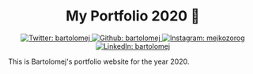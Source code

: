 <h1 align="center">My Portfolio 2020 👋</h1>

<p align="center">

   <a href="https://twitter.com/bartolomej">
    <img alt="Twitter: bartolomej" src="https://img.shields.io/twitter/follow/bartolomej.svg?style=flat-square&logo=TWITTER&logoColor=FFFFFF&labelColor=00aced&logoWidth=20&color=lightgray" target="_blank" />
  </a>
  <a href="https://github.com/bartolomej" aria-label="Follow Bartolomej on Github">
    <img alt="Github: bartolomej" src="https://img.shields.io/github/followers/bartolomej.svg?label=Follow&style=flat-square&logo=github&logoColor=FFFFFF&labelColor=24292e&logoWidth=20&color=lightgray" target="_blank" />
  </a>
  <a href="https://www.instagram.com/mejkozorog/" aria-label="Follow Bartolomej on Instagram">
    <img alt="Instagram: mejkozorog" src="https://img.shields.io/badge/@mejkozorog-E4405F.svg?style=flat-square&logo=INSTAGRAM&labelColor=000&logoWidth=20" target="_blank" />
  </a>
  <a href="https://www.linkedin.com/in/bartolomej-kozorog-55419610b/" aria-label="Connect with Evan Bacon on LinkedIn">
    <img alt="LinkedIn: bartolomej" src="https://img.shields.io/badge/connect-0077b5.svg?style=flat-square&logo=LINKEDIN&labelColor=000&logoWidth=20" target="_blank" />
  </a>
 
</p>

This is Bartolomej's portfolio website for the year 2020.
